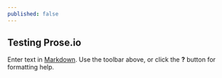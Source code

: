 ```yaml
---
published: false
---
```


## Testing Prose.io

Enter text in [Markdown](http://daringfireball.net/projects/markdown/). Use the toolbar above, or click the **?** button for formatting help.
